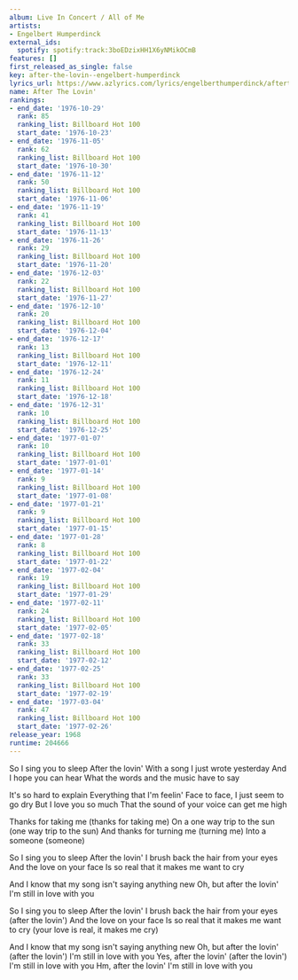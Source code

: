 ```yaml
---
album: Live In Concert / All of Me
artists:
- Engelbert Humperdinck
external_ids:
  spotify: spotify:track:3boEDzixHH1X6yNMikOCmB
features: []
first_released_as_single: false
key: after-the-lovin--engelbert-humperdinck
lyrics_url: https://www.azlyrics.com/lyrics/engelberthumperdinck/afterthelovin.html
name: After The Lovin'
rankings:
- end_date: '1976-10-29'
  rank: 85
  ranking_list: Billboard Hot 100
  start_date: '1976-10-23'
- end_date: '1976-11-05'
  rank: 62
  ranking_list: Billboard Hot 100
  start_date: '1976-10-30'
- end_date: '1976-11-12'
  rank: 50
  ranking_list: Billboard Hot 100
  start_date: '1976-11-06'
- end_date: '1976-11-19'
  rank: 41
  ranking_list: Billboard Hot 100
  start_date: '1976-11-13'
- end_date: '1976-11-26'
  rank: 29
  ranking_list: Billboard Hot 100
  start_date: '1976-11-20'
- end_date: '1976-12-03'
  rank: 22
  ranking_list: Billboard Hot 100
  start_date: '1976-11-27'
- end_date: '1976-12-10'
  rank: 20
  ranking_list: Billboard Hot 100
  start_date: '1976-12-04'
- end_date: '1976-12-17'
  rank: 13
  ranking_list: Billboard Hot 100
  start_date: '1976-12-11'
- end_date: '1976-12-24'
  rank: 11
  ranking_list: Billboard Hot 100
  start_date: '1976-12-18'
- end_date: '1976-12-31'
  rank: 10
  ranking_list: Billboard Hot 100
  start_date: '1976-12-25'
- end_date: '1977-01-07'
  rank: 10
  ranking_list: Billboard Hot 100
  start_date: '1977-01-01'
- end_date: '1977-01-14'
  rank: 9
  ranking_list: Billboard Hot 100
  start_date: '1977-01-08'
- end_date: '1977-01-21'
  rank: 9
  ranking_list: Billboard Hot 100
  start_date: '1977-01-15'
- end_date: '1977-01-28'
  rank: 8
  ranking_list: Billboard Hot 100
  start_date: '1977-01-22'
- end_date: '1977-02-04'
  rank: 19
  ranking_list: Billboard Hot 100
  start_date: '1977-01-29'
- end_date: '1977-02-11'
  rank: 24
  ranking_list: Billboard Hot 100
  start_date: '1977-02-05'
- end_date: '1977-02-18'
  rank: 33
  ranking_list: Billboard Hot 100
  start_date: '1977-02-12'
- end_date: '1977-02-25'
  rank: 33
  ranking_list: Billboard Hot 100
  start_date: '1977-02-19'
- end_date: '1977-03-04'
  rank: 47
  ranking_list: Billboard Hot 100
  start_date: '1977-02-26'
release_year: 1968
runtime: 204666
---
```

So I sing you to sleep
After the lovin'
With a song I just wrote yesterday
And I hope you can hear
What the words and the music have to say

It's so hard to explain
Everything that I'm feelin'
Face to face, I just seem to go dry
But I love you so much
That the sound of your voice can get me high

Thanks for taking me (thanks for taking me)
On a one way trip to the sun (one way trip to the sun)
And thanks for turning me (turning me)
Into a someone (someone)

So I sing you to sleep
After the lovin'
I brush back the hair from your eyes
And the love on your face
Is so real that it makes me want to cry

And I know that my song isn't saying anything new
Oh, but after the lovin'
I'm still in love with you

So I sing you to sleep
After the lovin'
I brush back the hair from your eyes (after the lovin')
And the love on your face
Is so real that it makes me want to cry (your love is real, it makes me cry)

And I know that my song isn't saying anything new
Oh, but after the lovin' (after the lovin')
I'm still in love with you
Yes, after the lovin' (after the lovin')
I'm still in love with you
Hm, after the lovin'
I'm still in love with you

